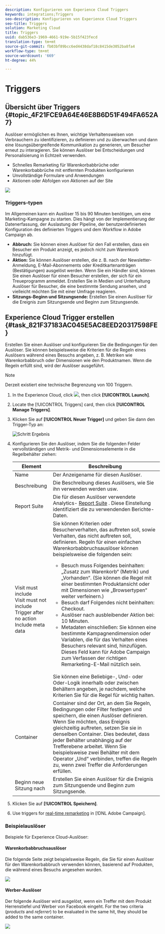 ```yaml
---
description: Konfigurieren von Experience Cloud Triggers
keywords: integrations;Triggers
seo-description: Konfigurieren von Experience Cloud Triggers
seo-title: Triggers
solution: Marketing Cloud
title: Triggers
uuid: dab536e3-1969-4661-919e-5b15f423fecd
translation-type: tm+mt
source-git-commit: fb03bf89bcc6ed4438daf18c8415de3052ba8fa4
workflow-type: tm+mt
source-wordcount: '669'
ht-degree: 44%

---
```



# Triggers

## Übersicht über Triggers {#topic_4F21FCE9A64E46E8B6D51F494FA652A7}

Auslöser ermöglichen es Ihnen, wichtige Verhaltensweisen von Verbrauchern zu identifizieren, zu definieren und zu überwachen und dann eine lösungsübergreifende Kommunikation zu generieren, um Besucher erneut zu interagieren. Sie können Auslöser bei Entscheidungen und Personalisierung in Echtzeit verwenden.

* Schnelles Remarketing für Warenkorbabbrüche oder Warenkorbabbrüche mit entfernten Produkten konfigurieren
* Unvollständige Formulare und Anwendungen
* Aktionen oder Abfolgen von Aktionen auf der Site

![](assets/trigger-abandonment-2.png)

### Triggers-typen

Im Allgemeinen kann ein Auslöser 15 bis 90 Minuten benötigen, um eine Marketing-Kampagne zu starten. Dies hängt von der Implementierung der Datenerfassung, der Auslastung der Pipeline, der benutzerdefinierten Konfiguration des definierten Triggers und dem Workflow in Adobe Campaign ab.

* **Abbruch:** Sie können einen Auslöser für den Fall erstellen, dass ein Besucher ein Produkt anzeigt, es jedoch nicht zum Warenkorb hinzufügt.
* **Aktion:** Sie können Auslöser erstellen, die z. B. nach der Newsletter-Anmeldung, E-Mail-Abonnements oder Kreditkartenanträgen (Bestätigungen) ausgelöst werden. Wenn Sie ein Händler sind, können Sie einen Auslöser für einen Besucher erstellen, der sich für ein Treueprogramm anmeldet. Erstellen Sie in Medien und Unterhaltung Auslöser für Besucher, die eine bestimmte Sendung ansehen, und vielleicht möchten Sie mit einer Umfrage reagieren.
* **Sitzungs-Beginn und Sitzungsende:** Erstellen Sie einen Auslöser für die Ereignis zum Sitzungsende und Beginn zum Sitzungsende.

## Experience Cloud Trigger erstellen {#task_821F37183AC045E5AC8EED20317598FE}

Erstellen Sie einen Auslöser und konfigurieren Sie die Bedingungen für den Auslöser. Sie können beispielsweise die Kriterien für die Regeln eines Auslösers während eines Besuchs angeben, z. B. Metriken wie Warenkorbabbruch oder Dimensionen wie den Produktnamen. Wenn die Regeln erfüllt sind, wird der Auslöser ausgeführt.

>[!NOTE]
>
>Derzeit existiert eine technische Begrenzung von 100 Triggern.

1. In the Experience Cloud, click ![](assets/menu-icon.png), then click **[!UICONTROL Launch]**.
2. Locate the [!UICONTROL Triggers] card, then click **[!UICONTROL Manage Triggers]**.
3. Klicken Sie auf **[!UICONTROL Neuer Trigger]** und geben Sie dann den Trigger-Typ an:

   ![Schritt Ergebnis](assets/add-trigger.png)

4. Konfigurieren Sie den Auslöser, indem Sie die folgenden Felder vervollständigen und Metrik- und Dimensionselemente in die Regelbehälter ziehen:

   | Element | Beschreibung |
   |--- |--- |
   | Name | Der Anzeigename für diesen Auslöser. |
   | Beschreibung | Die Beschreibung dieses Auslösers, wie Sie ihn verwenden werden usw. |
   | Report Suite | Die für diesen Auslöser verwendete Analytics- [Report Suite](https://docs.adobe.com/content/help/de-DE/analytics/implementation/analytics-basics/ref-reports-report-suites.html) . Diese Einstellung identifiziert die zu verwendenden Berichte-Daten. |
   | Visit must include<br>Visit must not include<br>Trigger after no action<br>Include meta data | Sie können Kriterien oder Besucherverhalten, das auftreten soll, sowie Verhalten, das nicht auftreten soll, definieren.  Regeln für einen einfachen Warenkorbabbruchsauslöser können beispielsweise die folgenden sein:<ul><li>Besuch muss Folgendes beinhalten: „Zusatz zum Warenkorb“ (Metrik) und „Vorhanden“. (Sie können die Regel mit einer bestimmten Produktansicht oder mit Dimensionen wie „Browsertypen“ weiter verfeinern.)</li><li>Besuch darf Folgendes nicht beinhalten: Checkout.</li><li>Auslöser nach ausbleibender Aktion bei: 10 Minuten.</li><li>Metadaten einschließen: Sie können eine bestimmte Kampagnendimension oder Variablen, die für das Verhalten eines Besuchers relevant sind, hinzufügen. Dieses Feld kann für Adobe Campaign zum Verfassen der richtigen Remarketing-E-Mail nützlich sein.</li></ul><br>Sie können eine Beliebige-, Und- oder Oder-Logik innerhalb oder zwischen Behältern angeben, je nachdem, welche Kriterien Sie für die Regel für wichtig halten. |
   | Container | Container sind der Ort, an dem Sie Regeln, Bedingungen oder Filter festlegen und speichern, die einen Auslöser definieren. Wenn Sie möchten, dass Ereignis gleichzeitig auftreten, setzen Sie sie in denselben Container. Dies bedeutet, dass jeder Behälter unabhängig auf der Trefferebene arbeitet.  Wenn Sie beispielsweise zwei Behälter mit dem Operator „Und“ verbinden, treffen die Regeln zu, wenn zwei Treffer die Anforderungen erfüllen. |
   | Beginn neue Sitzung nach | Erstellen Sie einen Auslöser für die Ereignis zum Sitzungsende und Beginn zum Sitzungsende. |

5. Klicken Sie auf **[!UICONTROL Speichern]**.
6. Use triggers for [real-time remarketing](https://docs.campaign.adobe.com/doc/standard/en/EMA_Transactional_messaging_Marketing_Cloud_Triggers.html) in [!DNL Adobe Campaign].

### Beispielauslöser

Beispiele für Experience Cloud-Auslöser:

#### Warenkorbabbruchsauslöser

Die folgende Seite zeigt beispielsweise Regeln, die Sie für einen Auslöser für den Warenkorbabbruch verwenden können, basierend auf Produkten, die während eines Besuchs angesehen wurden.

![](assets/abandonment-trigger.png)

#### Werber-Auslöser

Der folgende Auslöser wird ausgelöst, wenn ein Treffer mit dem Produkt Herrenstiefel und Werber von Facebook eingeht. For the two criteria (*products* and *referrer*) to be evaluated in the same hit, they should be added to the same container.

![](assets/fb-boots-promo.png)
